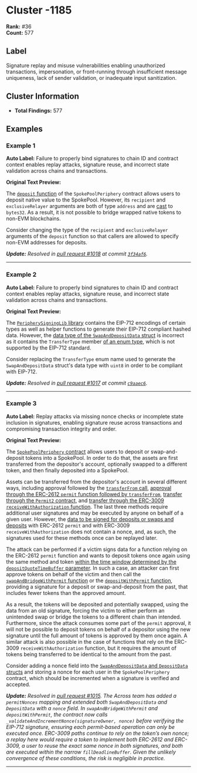 # Cluster -1185

**Rank:** #36  
**Count:** 577  

## Label
Signature replay and misuse vulnerabilities enabling unauthorized transactions, impersonation, or front-running through insufficient message uniqueness, lack of sender validation, or inadequate input sanitization.

## Cluster Information
- **Total Findings:** 577

## Examples

### Example 1

**Auto Label:** Failure to properly bind signatures to chain ID and contract context enables replay attacks, signature reuse, and incorrect state validation across chains and transactions.  

**Original Text Preview:**

The [`deposit` function](https://github.com/across-protocol/contracts/blob/b84dbfae35030e0f2caa5509b632c10106a32330/contracts/SpokePoolPeriphery.sol#L189) of the `SpokePoolPeriphery` contract allows users to deposit native value to the SpokePool. However, its `recipient` and `exclusiveRelayer` arguments are both of type `address` and are [cast](https://github.com/across-protocol/contracts/blob/b84dbfae35030e0f2caa5509b632c10106a32330/contracts/SpokePoolPeriphery.sol#L209-L215) to `bytes32`. As a result, it is not possible to bridge wrapped native tokens to non-EVM blockchains.

Consider changing the type of the `recipient` and `exclusiveRelayer` arguments of the `deposit` function so that callers are allowed to specify non-EVM addresses for deposits.

***Update:** Resolved in [pull request #1018](https://github.com/across-protocol/contracts/pull/1018) at commit [`3f34af6`](https://github.com/across-protocol/contracts/pull/1018/commits/3f34af68b7602873e59a5a54b7c9cb0982f49d0e).*

---
### Example 2

**Auto Label:** Failure to properly bind signatures to chain ID and contract context enables replay attacks, signature reuse, and incorrect state validation across chains and transactions.  

**Original Text Preview:**

The [`PeripherySigningLib` library](https://github.com/across-protocol/contracts/blob/b84dbfae35030e0f2caa5509b632c10106a32330/contracts/libraries/PeripherySigningLib.sol#L6) contains the EIP-712 encodings of certain types as well as helper functions to generate their EIP-712 compliant hashed data. However, the [data type of the `SwapAndDepositData` struct](https://github.com/across-protocol/contracts/blob/b84dbfae35030e0f2caa5509b632c10106a32330/contracts/libraries/PeripherySigningLib.sol#L12-L13) is incorrect as it contains the `TransferType` member [of an enum type](https://github.com/across-protocol/contracts/blob/b84dbfae35030e0f2caa5509b632c10106a32330/contracts/interfaces/SpokePoolPeripheryInterface.sol#L18-L25), which is not supported by the EIP-712 standard.

Consider replacing the `TransferType` enum name used to generate the `SwapAndDepositData` struct's data type with `uint8` in order to be compliant with EIP-712.

***Update:** Resolved in [pull request #1017](https://github.com/across-protocol/contracts/pull/1017) at commit [`c9aaec6`](https://github.com/across-protocol/contracts/pull/1017/commits/c9aaec6d26993314e0bf878cd4eb89f447194789).*

---
### Example 3

**Auto Label:** Replay attacks via missing nonce checks or incomplete state inclusion in signatures, enabling signature reuse across transactions and compromising transaction integrity and order.  

**Original Text Preview:**

The [`SpokePoolPeriphery` contract](https://github.com/across-protocol/contracts/blob/b84dbfae35030e0f2caa5509b632c10106a32330/contracts/SpokePoolPeriphery.sol#L140) allows users to deposit or swap-and-deposit tokens into a SpokePool. In order to do that, the assets are first transferred from the depositor's account, optionally swapped to a different token, and then finally deposited into a SpokePool.

Assets can be transferred from the depositor's account in several different ways, including approval followed by the [`transferFrom` call](https://github.com/across-protocol/contracts/blob/b84dbfae35030e0f2caa5509b632c10106a32330/contracts/SpokePoolPeriphery.sol#L236-L240), [approval through the ERC-2612 `permit` function followed by `transferFrom`](https://github.com/across-protocol/contracts/blob/b84dbfae35030e0f2caa5509b632c10106a32330/contracts/SpokePoolPeriphery.sol#L267-L268), [transfer through the `Permit2` contract](https://github.com/across-protocol/contracts/blob/b84dbfae35030e0f2caa5509b632c10106a32330/contracts/SpokePoolPeriphery.sol#L295-L302), and [transfer through the ERC-3009 `receiveWithAuthorization` function](https://github.com/across-protocol/contracts/blob/b84dbfae35030e0f2caa5509b632c10106a32330/contracts/SpokePoolPeriphery.sol#L328-L338). The last three methods require additional user signatures and may be executed by anyone on behalf of a given user. However, the [data to be signed for deposits or swaps and deposits](https://github.com/across-protocol/contracts/blob/b84dbfae35030e0f2caa5509b632c10106a32330/contracts/interfaces/SpokePoolPeripheryInterface.sol#L70-L105) with ERC-2612 `permit` and with ERC-3009 `receiveWithAuthorization` does not contain a nonce, and, as such, the signatures used for these methods once can be replayed later.

The attack can be performed if a victim signs data for a function relying on the ERC-2612 `permit` function and wants to deposit tokens once again using the same method and token [within the time window determined by the `depositQuoteTimeBuffer` parameter](https://github.com/across-protocol/contracts/blob/b84dbfae35030e0f2caa5509b632c10106a32330/contracts/SpokePool.sol#L1306-L1307). In such a case, an attacker can first approve tokens on behalf of the victim and then call the [`swapAndBridgeWithPermit` function](https://github.com/across-protocol/contracts/blob/b84dbfae35030e0f2caa5509b632c10106a32330/contracts/SpokePoolPeriphery.sol#L249) or the [`depositWithPermit` function](https://github.com/across-protocol/contracts/blob/b84dbfae35030e0f2caa5509b632c10106a32330/contracts/SpokePoolPeriphery.sol#L357), providing a signature for a deposit or swap-and-deposit from the past, that includes fewer tokens than the approved amount.

As a result, the tokens will be deposited and potentially swapped, using the data from an old signature, forcing the victim to either perform an unintended swap or bridge the tokens to a different chain than intended. Furthermore, since the attack consumes some part of the `permit` approval, it will not be possible to deposit tokens on behalf of a depositor using the new signature until the full amount of tokens is approved by them once again. A similar attack is also possible in the case of functions that rely on the ERC-3009 `receiveWithAuthorization` function, but it requires the amount of tokens being transferred to be identical to the amount from the past.

Consider adding a nonce field into the [`SwapAndDepositData` and `DepositData` structs](https://github.com/across-protocol/contracts/blob/b84dbfae35030e0f2caa5509b632c10106a32330/contracts/interfaces/SpokePoolPeripheryInterface.sol#L70-L105) and storing a nonce for each user in the `SpokePoolPeriphery` contract, which should be incremented when a signature is verified and accepted.

***Update:** Resolved in [pull request #1015](https://github.com/across-protocol/contracts/pull/1015). The Across team has added a `permitNonces` mapping and extended both `SwapAndDepositData` and `DepositData` with a `nonce` field. In `swapAndBridgeWithPermit` and `depositWithPermit`, the contract now calls `_validateAndIncrementNonce(signatureOwner, nonce)` before verifying the EIP-712 signature, ensuring each permit-based operation can only be executed once. ERC-3009 paths continue to rely on the token’s own nonce; a replay here would require a token to implement both ERC-2612 and ERC-3009, a user to reuse the exact same nonce in both signatures, and both are executed within the narrow `fillDeadlineBuffer`. Given the unlikely convergence of these conditions, the risk is negligible in practice.*

---

